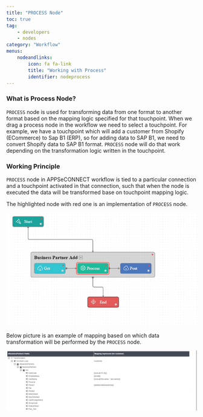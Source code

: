 ```yaml
---
title: "PROCESS Node"
toc: true
tag: 
    - developers
    - nodes
category: "Workflow"
menus: 
    nodeandlinks:
        icon: fa fa-link
        title: "Working with Process" 
        identifier: nodeprocess
---
```


### What is Process Node?
`PROCESS` node is used for transforming data from one format to another format based on the mapping logic specified for that touchpoint. When we drag a process node in the workflow we need to select a touchpoint. For example, we have a touchpoint which will add a customer from Shopify (ECommerce) to Sap B1 (ERP), so for adding data to SAP B1, we need to convert Shopify data to SAP B1 format. `PROCESS` node will do that work depending on the transformation logic written in the touchpoint.

### Working Principle

`PROCESS` node in APPSeCONNECT workflow is tied to a particular connection and a touchpoint activated in that connection, such that when the node is executed the data will be transformed base on touchpoint mapping logic.

The highlighted node with red one is an implementation of `PROCESS` node.

 ![Process Node](/staticfiles/workflow-management/media/ProcessNode/ProcessNode.PNG)

Below picture is an example of mapping based on which data transformation will be performed by the `PROCESS` node.

![Mapping](/staticfiles/workflow-management/media/ProcessNode/Mapping.PNG)
